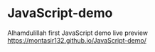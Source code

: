 # JavaScript-demo
Alhamdulillah first JavaScript demo
live preview https://montasir132.github.io/JavaScript-demo/
